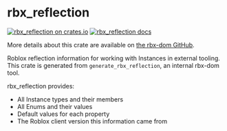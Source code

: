 # rbx_reflection
[![rbx_reflection on crates.io](https://img.shields.io/crates/v/rbx_reflection.svg)](https://crates.io/crates/rbx_reflection)
[![rbx_reflection docs](https://img.shields.io/badge/docs-docs.rs-orange.svg)](https://docs.rs/rbx_reflection)

More details about this crate are available on [the rbx-dom GitHub](https://github.com/rojo-rbx/rbx-dom#readme).

Roblox reflection information for working with Instances in external tooling. This crate is generated from `generate_rbx_reflection`, an internal rbx-dom tool.

rbx_reflection provides:

* All Instance types and their members
* All Enums and their values
* Default values for each property
* The Roblox client version this information came from